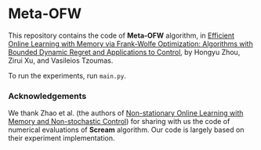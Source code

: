 # Meta-OFW
 
This repository contains the code of **Meta-OFW** algorithm, in [Efficient Online Learning with Memory via Frank-Wolfe Optimization: Algorithms with Bounded Dynamic Regret and Applications to Control](https://arxiv.org/abs/2301.00497), by Hongyu Zhou, Zirui Xu, and Vasileios Tzoumas.

To run the experiments, run `main.py`.

### Acknowledgements
We thank Zhao et al. (the authors of [Non-stationary Online Learning with Memory and Non-stochastic Control](https://arxiv.org/abs/2102.03758)) for sharing with us the code of numerical evaluations of **Scream** algorithm. Our code is largely based on their experiment implementation.  
